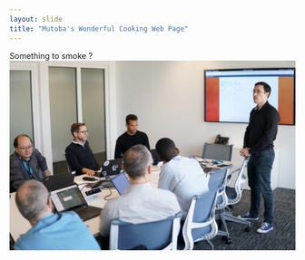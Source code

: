 ```yaml
---
layout: slide
title: "Mutoba's Wonderful Cooking Web Page"
---
```

Something to smoke ?
![desk_image](../_pictures/desk.jpg)